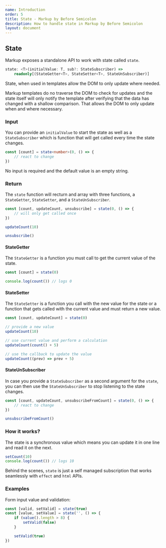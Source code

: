 ```yaml
---
name: Introduction
order: 5
title: State - Markup by Before Semicolon
description: How to handle state in Markup by Before Semicolon
layout: document
---
```


## State

Markup exposes a standalone API to work with state called `state`.

```typescript
state: <T>(initialValue: T, sub?: StateSubscriber) =>
    readonly[(StateGetter<T>, StateSetter<T>, StateUnSubscriber)]
```

State, when used in templates allow the DOM to only update where needed.

Markup templates do no traverse the DOM to check for updates and the state itself will only notify the template after verifying that the data has changed with a shallow comparison. That allows the DOM to only update when and where necessary.

### Input

You can provide an `initialValue` to start the state as well as a `StateSubscriber` which is function that will get called every time the state changes.

```typescript
const [count] = state<number>(0, () => {
    // react to change
})
```

No input is required and the default value is an empty string.

### Return

The `state` function will recturn and array with three functions, a `StateGetter`, `StateSetter`, and a `StateUnSubscriber`.

```javascript
const [count, updateCount, unsubscribe] = state(0, () => {
    // will only get called once
})

updateCount(10)

unsubscribe()
```

#### StateGetter

The `StateGetter` is a function you must call to get the current value of the state.

```javascript
const [count] = state(0)

console.log(count()) // logs 0
```

#### StateSetter

The `StateSetter` is a function you call with the new value for the state or a function that gets called with the current value and must return a new value.

```javascript
const [count, updateCount] = state(0)

// provide a new value
updateCount(10)

// use current value and perform a calculation
updateCount(count() + 5)

// use the callback to update the value
updateCount((prev) => prev + 5)
```

#### StateUnSubscriber

In case you provide a `StateSubscriber` as a second argument for the `state`, you can then use the `StateUnSubscriber` to stop listening to the state changes.

```javascript
const [count, updateCount, unsubscribeFromCount] = state(0, () => {
    // react to change
})

unsubscribeFromCount()
```

### How it works?

The state is a synchronous value which means you can update it in one line and read it on the next.

```javascript
setCount(10)
console.log(count()) // logs 10
```

Behind the scenes, `state` is just a self managed subscription that works seamlessly with `effect` and `html` APIs.

### Examples

Form input value and validation:

```javascript
const [valid, setValid] = state(true)
const [value, setValue] = state('', () => {
    if (value().length > 8) {
        setValid(false)
    }

    setValid(true)
})
```
